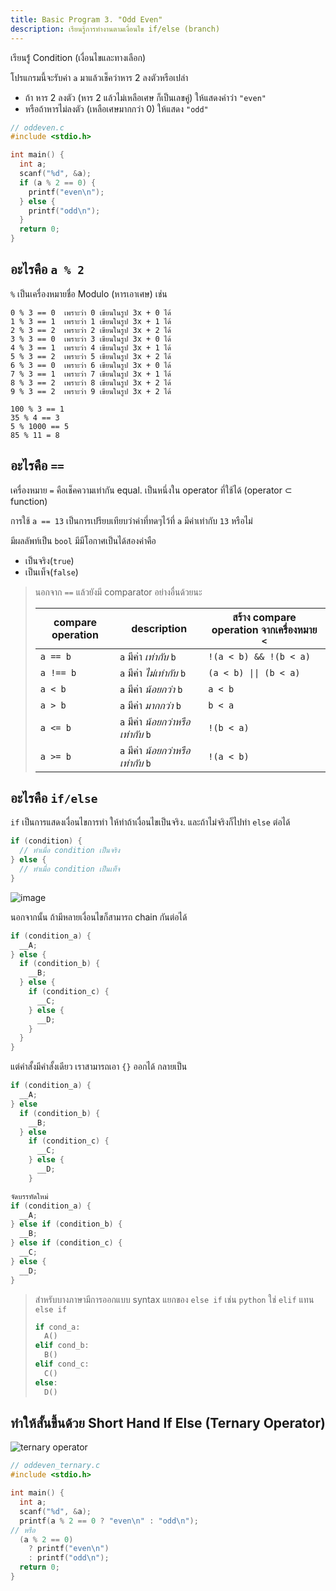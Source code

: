 ```yaml
---
title: Basic Program 3. "Odd Even"
description: เรียนรู้การทำงานตามเงื่อนไข if/else (branch)
---
```


เรียนรู้่ Condition (เงื่อนไขและทางเลือก)

โปรแกรมนี้จะรับค่า `a` มาแล้วเช็คว่าหาร 2 ลงตัวหรือเปล่า

- ถ้า หาร 2 ลงตัว (หาร 2 แล้วไม่เหลือเศษ ก็เป็นเลขคู่) ให้แสดงคำว่า `"even"`
- หรือถ้าหารไม่ลงตัว (เหลือเศษมากกว่า 0) ให้แสดง `"odd"`

```c
// oddeven.c
#include <stdio.h>

int main() {
  int a;
  scanf("%d", &a);
  if (a % 2 == 0) {
    printf("even\n");
  } else {
    printf("odd\n");
  }
  return 0;
}
```

## อะไรคือ `a % 2`

`%` เป็นเครื่องหมายชื่อ Modulo (หารเอาเศษ) เช่น

```text
0 % 3 == 0  เพราะว่า 0 เขียนในรูป 3x + 0 ได้
1 % 3 == 1  เพราะว่า 1 เขียนในรูป 3x + 1 ได้
2 % 3 == 2  เพราะว่า 2 เขียนในรูป 3x + 2 ได้
3 % 3 == 0  เพราะว่า 3 เขียนในรูป 3x + 0 ได้
4 % 3 == 1  เพราะว่า 4 เขียนในรูป 3x + 1 ได้
5 % 3 == 2  เพราะว่า 5 เขียนในรูป 3x + 2 ได้
6 % 3 == 0  เพราะว่า 6 เขียนในรูป 3x + 0 ได้
7 % 3 == 1  เพราะว่า 7 เขียนในรูป 3x + 1 ได้
8 % 3 == 2  เพราะว่า 8 เขียนในรูป 3x + 2 ได้
9 % 3 == 2  เพราะว่า 9 เขียนในรูป 3x + 2 ได้

100 % 3 == 1
35 % 4 == 3
5 % 1000 == 5
85 % 11 = 8
```

## อะไรคือ `==`

เครื่องหมาย `=` คือเช็คความเท่ากัน equal. เป็นหนึ่งใน operator ที่ใช้ได้ (operator ⊂ function)

การใช้ `a == 13` เป็นการเปรียบเทียบว่าค่าที่ทดๆไว้ที่ `a` มีค่าเท่ากับ `13` หรือไม่

มีผลลัพท์เป็น `bool` มีมีโอกาศเป็นได้สองค่าคือ

- เป็นจริง(`true`)
- เป็นเท็จ(`false`)

> นอกจาก `==` แล้วยังมี comparator อย่างอื่นด้วยนะ
>
> | compare operation | description                         | สร้าง compare operation จากเครื่องหมาย `<` |
> | ----------------- | ----------------------------------- | ------------------------------------------ |
> | `a == b`          | `a` มีค่า _เท่ากับ_ `b`             | `!(a < b) && !(b < a)`                     |
> | `a !== b`         | `a` มีค่า _ไม่เท่ากับ_ `b`          | `(a < b) \|\| (b < a)`                     |
> | `a < b`           | `a` มีค่า _น้อยกว่า_ `b`            | `a < b`                                    |
> | `a > b`           | `a` มีค่า _มากกว่า_ `b`             | `b < a`                                    |
> | `a <= b`          | `a` มีค่า _น้อยกว่าหรือเท่ากับ_ `b` | `!(b < a)`                                 |
> | `a >= b`          | `a` มีค่า _น้อยกว่าหรือเท่ากับ_ `b` | `!(a < b)`                                 |

## อะไรคือ `if/else`

`if` เป็นการแสดงเงื่อนไขการทำ ให้ทำถ้าเงื่อนไขเป็นจริง. และถ้าไม่จริงก็ไปทำ `else` ต่อได้

```cpp
if (condition) {
  // ทำเมื่อ condition เป็นจริง
} else {
  // ทำเมื่อ condition เป็นเท็จ
}
```

![image](https://github.com/krist7599555/ocom/assets/19445033/25d09c39-a7bf-4121-81a0-b77e0f2147f6)

นอกจากนั้น ถ้ามีหลายเงื่อนไขก็สามารถ chain กันต่อได้

```cpp
if (condition_a) {
  __A;
} else {
  if (condition_b) {
    __B;
  } else {
    if (condition_c) {
      __C;
    } else {
      __D;
    }
  }
}
```

แต่คำสั้งมีคำสั้งเดียว เราสามารถเอา `{}` ออกได้ กลายเป็น

```cpp
if (condition_a) {
  __A;
} else
  if (condition_b) {
    __B;
  } else
    if (condition_c) {
      __C;
    } else {
      __D;
    }

จัดบรรทัดใหม่
if (condition_a) {
  __A;
} else if (condition_b) {
  __B;
} else if (condition_c) {
  __C;
} else {
  __D;
}
```

> สำหรับบางภาษามีการออกแบบ syntax แยกของ `else if` เช่น `python` ใช่ `elif` แทน `else if`
>
> ```python
> if cond_a:
>   A()
> elif cond_b:
>   B()
> elif cond_c:
>   C()
> else:
>   D()
> ```

## ทำให้สั้นขึ้นด้วย Short Hand If Else (Ternary Operator)

![ternary operator](https://github.com/krist7599555/ocom/assets/19445033/4300b502-70ae-4256-8aab-93ebd6f5a82b)

```c
// oddeven_ternary.c
#include <stdio.h>

int main() {
  int a;
  scanf("%d", &a);
  printf(a % 2 == 0 ? "even\n" : "odd\n");
// หรือ
  (a % 2 == 0)
    ? printf("even\n")
    : printf("odd\n");
  return 0;
}
```
